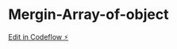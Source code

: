 # Mergin-Array-of-object

[Edit in Codeflow ⚡️](https://stackblitz.com/~/github.com/rohitgaidhane/Mergin-Array-of-object)
